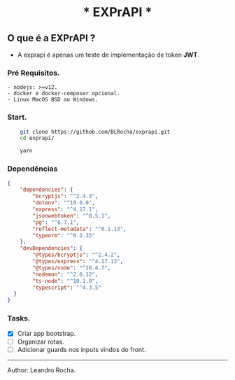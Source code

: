 <h1 align="center">* EXPrAPI *</h1>

## O que é a EXPrAPI ?
- A exprapi é apenas um teste de implementação de token **JWT**.

### Pré Requisitos.
    - nodejs: >=v12.
    - docker e docker-composer opcional.
    - Linux MacOS BSD ou Windows. 

### Start.
```sh
    git clone https://githob.com/BLRocha/exprapi.git
    cd exprapi/

    yarn
```

### Dependências
```json
{
    "dependencies": {
        "bcryptjs": "^2.4.3",
        "dotenv": "^10.0.0",
        "express": "^4.17.1",
        "jsonwebtoken": "^8.5.1",
        "pg": "^8.7.1",
        "reflect-metadata": "^0.1.13",
        "typeorm": "^0.2.35"
    },
    "devDependencies": {
        "@types/bcryptjs": "^2.4.2",
        "@types/express": "^4.17.13",
        "@types/node": "^16.4.7",
        "nodemon": "^2.0.12",
        "ts-node": "^10.1.0",
        "typescript": "^4.3.5"
  }
}
```
### Tasks.
- [X] Criar app bootstrap.
- [ ] Organizar rotas.
- [ ] Adicionar guards nos inputs vindos do front.

---
Author: Leandro Rocha.